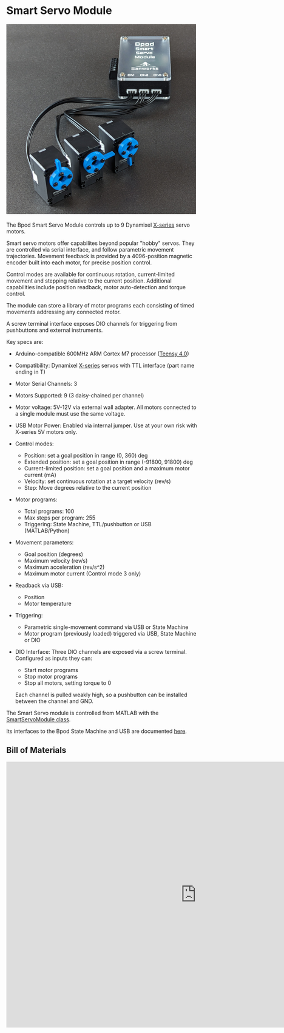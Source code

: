 # Smart Servo Module
<img src="../../images/smartservo-module.jpg" alt="drawing" width="500"/><br><br>
The Bpod Smart Servo Module controls up to 9 Dynamixel [X-series](https://www.robotis.us/x-series/) servo motors.

Smart servo motors offer capabilites beyond popular "hobby" servos. They are controlled via serial interface, and follow parametric movement trajectories. Movement feedback is provided by a 4096-position magnetic encoder built into each motor, for precise position control.

Control modes are available for continuous rotation, current-limited movement and stepping relative to the current position. Additional capabilities include position readback, motor auto-detection and torque control.

The module can store a library of motor programs each consisting of timed movements addressing any connected motor.

A screw terminal interface exposes DIO channels for triggering from pushbuttons and external instruments.

Key specs are:

- Arduino-compatible 600MHz ARM Cortex M7 processor ([Teensy 4.0](https://www.pjrc.com/store/teensy40.html))
- Compatibility: Dynamixel [X-series](https://www.robotis.us/x-series/) servos with TTL interface (part name ending in T)
- Motor Serial Channels: 3
- Motors Supported: 9 (3 daisy-chained per channel)
- Motor voltage: 5V-12V via external wall adapter. All motors connected to a single module must use the same voltage.
- USB Motor Power: Enabled via internal jumper. Use at your own risk with X-series 5V motors only.
- Control modes:
    - Position: set a goal position in range (0, 360) deg
    - Extended position: set a goal position in range (-91800, 91800) deg
    - Current-limited position: set a goal position and a maximum motor current (mA)
    - Velocity: set continuous rotation at a target velocity (rev/s)
    - Step: Move degrees relative to the current position
- Motor programs:
    - Total programs: 100
    - Max steps per program: 255
    - Triggering: State Machine, TTL/pushbutton or USB (MATLAB/Python)
- Movement parameters:
    - Goal position (degrees)
    - Maximum velocity (rev/s)
    - Maximum acceleration (rev/s^2)
    - Maximum motor current (Control mode 3 only)
- Readback via USB:
    - Position
    - Motor temperature
- Triggering:
    - Parametric single-movement command via USB or State Machine
    - Motor program (previously loaded) triggered via USB, State Machine or DIO
- DIO Interface: Three DIO channels are exposed via a screw terminal. Configured as inputs they can:
    - Start motor programs
    - Stop motor programs
    - Stop all motors, setting torque to 0

    Each channel is pulled weakly high, so a pushbutton can be installed between the channel and GND.

The Smart Servo module is controlled from MATLAB with the [SmartServoModule class](../module-documentation/smart-servo-module.md).

Its interfaces to the Bpod State Machine and USB are documented [here](../serial-interfaces/smartservo-module-serial-interface.md).

## Bill of Materials
<iframe height=700 width=1000 jsname="L5Fo6c" jscontroller="usmiIb" jsaction="rcuQ6b:WYd;" class="YMEQtf L6cTce-purZT L6cTce-pSzOP KfXz0b" sandbox="allow-scripts allow-popups allow-forms allow-same-origin allow-popups-to-escape-sandbox allow-downloads allow-modals" frameborder="0" aria-label="Spreadsheet, HiFi Module BOM" allowfullscreen="" src="https://docs.google.com/spreadsheets/d/1oh4Q-Q--QrnJo__KXl1W4AzTE-k0obUBH9t0_Pym-us/htmlembed?authuser=0"></iframe>
